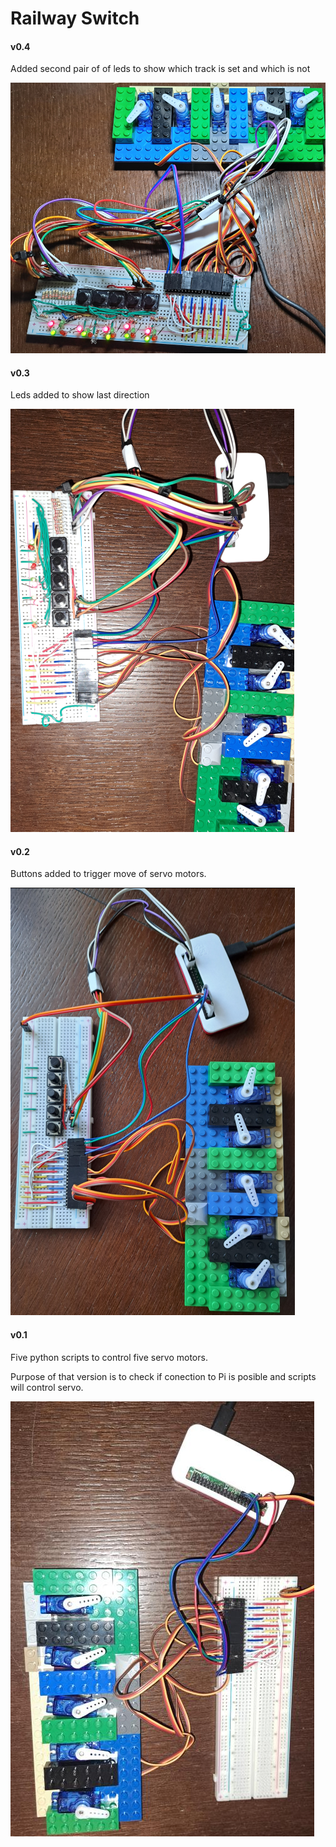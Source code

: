 # Railway Switch

#### v0.4
<p>Added second pair of of leds to show which track is set and which is not</p>
<img src="images/rs04.jpg"/>

#### v0.3
<p>Leds added to show last direction</p>
<img src="images/rs03.jpg"/>

#### v0.2
<p>Buttons added to trigger move of servo motors.</p>
<img src="images/rs02.jpg"/>

#### v0.1
<p>Five python scripts to control five servo motors.</p>
<p>Purpose of that version is to check if conection to Pi is posible and scripts will control servo.</p> 
<img src="images/rs01.jpg"/>

